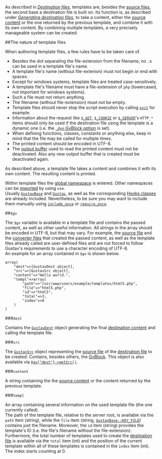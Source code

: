 As described in [*Destination files*](Destination-files), templates are, besides the [source files](Source-files), the second base a destination file is built on. Its function is, as described under [*Generating destination files*](Generating-destination-files#generating-the-destination-content), to take a content, either the [source content](Source-content) or the one returned by the previous template, and combine it with its own content. By combining multiple templates, a very precisely manageable system can be created.



##The nature of template files

When authoring template files, a few rules have to be taken care of.

+   Besides the dot separating the file-extension from the filename, no `.`s can be used in a template file's name.
+   A template file's name (without file-extenion) must not begin or end with spaces.
+   Except for windows systems, template files are treated case-sensitively.
+   A template file's filename must have a file-extension of `php` (lowercased, not important for windows systems).
+   Such a file must not return anything.
+   The filename (without file-extension) must not be empty.
+   Template files should never stop the script execution by calling [`exit`](http://php.net/manual/en/function.exit.php) for example.
+   Information about the request like [`$_GET`](http://php.net/manual/en/reserved.variables.get.php), [`$_COOKIE`](http://php.net/manual/en/reserved.variables.cookies.php) or [`$_SERVER`](http://php.net/manual/en/reserved.variables.server.php)'s `HTTP_*` items should only be used if the destination file using the template is a dynamic one (i.e. the [`_dyn` GvBlock option](Gustav-core-options#_dyn) is set).
+   When defining functions, classes, constants or anything else, keep in mind that the file may be called for multiple times.
+   The printed content should be encoded in UTF-8.
+   The [output buffer](http://php.net/manual/en/ref.outcontrol.php) used to read the printed content must not be deactivated. Also any new output buffer that is created must be deactivated again.

As described above, a template file takes a content and combines it with its own content. The resulting content is printed.

Within template files the [global namespace](http://php.net/manual/en/language.namespaces.global.php) is entered. Other namespaces can be [imported](http://php.net/manual/en/language.namespaces.importing.php) by using `use`.  
Usually [`GustavBase`](API#gustavbase) and [`Gustav`](API#gustav), as well as the corresponding [Hooks classes](API#hooks-classes) are already included. Nevertheless, to be sure you may want to include them manually using [`include_once`](http://php.net/manual/en/function.include-once.php) or [`require_once`](http://php.net/manual/en/function.require-once.php).



##`$gv`

The `$gv` variable is available in a template file and contains the passed content, as well as other useful information. All strings in the array should be encoded in UTF-8, but that may vary. For example, the [source file](Source-files) and the [converter files](User-defined-converters) that created the passed content, as well as the template files already called are user-defined files and are not forced to follow Gustav's requirements to use a character encoding of UTF-8.  
An example for an array contained in `$gv` is shown below.

    array(
        "dest"=>[GustavDest object],
        "src"=>[GustavSrc object],
        "content"=>"Hello world.",
        "templ"=>array(
            "path"=>"/usr/www/users/example/templates/html5.php",
            "file"=>"html5.php",
            "id"=>"html5",
            "total"=>3,
            "index"=>0
        )
    )

###`dest`

Contains the [`GustavDest`](API#gustavdest) object generating the final [destination content](Generating-destination-files#generating-the-destination-content) and calling the template file.

###`src`

The [`GustavSrc`](API#gustavsrc) object representing the [source file](Source-files) of the [destination file](Destination-files) to be created. Contains, besides others, the [GvBlock](GvBlock). This object is also available via [`$gv["dest"]->getSrc()`](Public-API%3a-GustavDest#gustavsrc-getsrc).

###`content`

A string containing the the [source content](Source-content) or the content returned by the previous template.

###`templ`

An array containing several information on the used template file (the one currently called).  
The path of the template file, relative to the server root, is available via the `path` item (string), while the `file` item (string, [`GustavBase::KEY_FILE`](Public-API%3a-GustavBase#string-key_file)) contains just the filename. Moreover, the `id` item (string) provides the template's ID (i.e. the file's filename without the file-extension). Furthermore, the total number of templates used to create the [destination file](Destination-files) is available via the `total` item (int) and the position of the current template within all of these templates is contained in the `index` item (int). The index starts counting at 0.